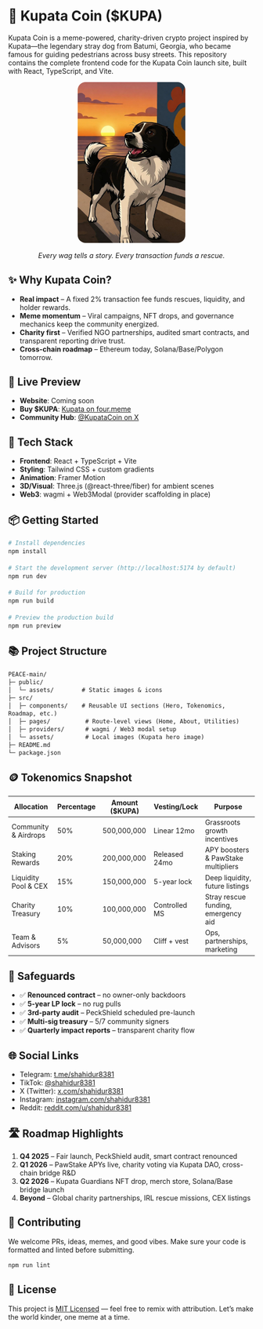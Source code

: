 # 🐾 Kupata Coin ($KUPA)

Kupata Coin is a meme-powered, charity-driven crypto project inspired by Kupata—the legendary stray dog from Batumi, Georgia, who became famous for guiding pedestrians across busy streets. This repository contains the complete frontend code for the Kupata Coin launch site, built with React, TypeScript, and Vite.

<div align="center">
  <img src="src/assets/kupata.jpg" alt="Kupata" width="220" style="border-radius: 16px;" />
  <p><em>Every wag tells a story. Every transaction funds a rescue.</em></p>
</div>

## ✨ Why Kupata Coin?

-   **Real impact** – A fixed 2% transaction fee funds rescues, liquidity, and holder rewards.
-   **Meme momentum** – Viral campaigns, NFT drops, and governance mechanics keep the community energized.
-   **Charity first** – Verified NGO partnerships, audited smart contracts, and transparent reporting drive trust.
-   **Cross-chain roadmap** – Ethereum today, Solana/Base/Polygon tomorrow.

## 🚀 Live Preview

-   **Website**: Coming soon
-   **Buy $KUPA**: [Kupata on four.meme](https://four.meme/token/0x081ce7210c247cea1a19227db008173f87744444?code=U94UF59B74X7)
-   **Community Hub**: [@KupataCoin on X](https://x.com/KupataCoin)

## 🧱 Tech Stack

-   **Frontend**: React + TypeScript + Vite
-   **Styling**: Tailwind CSS + custom gradients
-   **Animation**: Framer Motion
-   **3D/Visual**: Three.js (@react-three/fiber) for ambient scenes
-   **Web3**: wagmi + Web3Modal (provider scaffolding in place)

## 📦 Getting Started

```bash
# Install dependencies
npm install

# Start the development server (http://localhost:5174 by default)
npm run dev

# Build for production
npm run build

# Preview the production build
npm run preview
```

## 📚 Project Structure

```
PEACE-main/
├─ public/
│  └─ assets/        # Static images & icons
├─ src/
│  ├─ components/    # Reusable UI sections (Hero, Tokenomics, Roadmap, etc.)
│  ├─ pages/          # Route-level views (Home, About, Utilities)
│  ├─ providers/      # wagmi / Web3 modal setup
│  └─ assets/         # Local images (Kupata hero image)
├─ README.md
└─ package.json
```

## 🪙 Tokenomics Snapshot

| Allocation           | Percentage | Amount ($KUPA) | Vesting/Lock  | Purpose                             |
| -------------------- | ---------- | -------------- | ------------- | ----------------------------------- |
| Community & Airdrops | 50%        | 500,000,000    | Linear 12mo   | Grassroots growth incentives        |
| Staking Rewards      | 20%        | 200,000,000    | Released 24mo | APY boosters & PawStake multipliers |
| Liquidity Pool & CEX | 15%        | 150,000,000    | 5-year lock   | Deep liquidity, future listings     |
| Charity Treasury     | 10%        | 100,000,000    | Controlled MS | Stray rescue funding, emergency aid |
| Team & Advisors      | 5%         | 50,000,000     | Cliff + vest  | Ops, partnerships, marketing        |

## 🔐 Safeguards

-   ✅ **Renounced contract** – no owner-only backdoors
-   ✅ **5-year LP lock** – no rug pulls
-   ✅ **3rd-party audit** – PeckShield scheduled pre-launch
-   ✅ **Multi-sig treasury** – 5/7 community signers
-   ✅ **Quarterly impact reports** – transparent charity flow

## 🌐 Social Links

-   Telegram: [t.me/shahidur8381](https://t.me/shahidur8381)
-   TikTok: [@shahidur8381](https://www.tiktok.com/@shahidur8381)
-   X (Twitter): [x.com/shahidur8381](https://x.com/shahidur8381)
-   Instagram: [instagram.com/shahidur8381](https://www.instagram.com/shahidur8381)
-   Reddit: [reddit.com/u/shahidur8381](https://www.reddit.com/user/shahidur8381)

## 🛣️ Roadmap Highlights

1. **Q4 2025** – Fair launch, PeckShield audit, smart contract renounced
2. **Q1 2026** – PawStake APYs live, charity voting via Kupata DAO, cross-chain bridge R&D
3. **Q2 2026** – Kupata Guardians NFT drop, merch store, Solana/Base bridge launch
4. **Beyond** – Global charity partnerships, IRL rescue missions, CEX listings

## 🤝 Contributing

We welcome PRs, ideas, memes, and good vibes. Make sure your code is formatted and linted before submitting.

```bash
npm run lint
```

## 📄 License

This project is [MIT Licensed](LICENSE) — feel free to remix with attribution. Let’s make the world kinder, one meme at a time.
